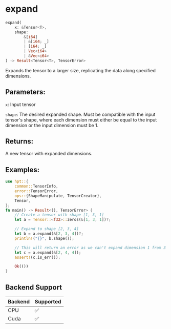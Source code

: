 # expand
```rust
expand(
    x: &Tensor<T>,
    shape: 
        &[i64]
        | &[i64; _]
        | [i64; _] 
        | Vec<i64> 
        | &Vec<i64>
) -> Result<Tensor<T>, TensorError>
```
Expands the tensor to a larger size, replicating the data along specified dimensions.

## Parameters:
`x`: Input tensor

`shape`: The desired expanded shape. Must be compatible with the input tensor's shape, where each dimension must either be equal to the input dimension or the input dimension must be 1.

## Returns:
A new tensor with expanded dimensions.

## Examples:
```rust
use hpt::{
    common::TensorInfo,
    error::TensorError,
    ops::{ShapeManipulate, TensorCreator},
    Tensor,
};
fn main() -> Result<(), TensorError> {
    // Create a tensor with shape [1, 3, 1]
    let a = Tensor::<f32>::zeros(&[1, 3, 1])?;

    // Expand to shape [2, 3, 4]
    let b = a.expand(&[2, 3, 4])?;
    println!("{}", b.shape());

    // This will return an error as we can't expand dimension 1 from 3 to 4
    let c = a.expand(&[2, 4, 4]);
    assert!(c.is_err());

    Ok(())
}
```
## Backend Support
| Backend | Supported |
|---------|-----------|
| CPU     | ✅         |
| Cuda    | ✅        |